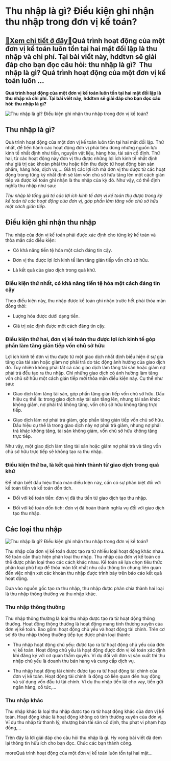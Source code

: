 Thu nhập là gì? Điều kiện ghi nhận thu nhập trong đơn vị kế toán?
=================================================================

[:gift:Xem chi tiết ở đây:gift:](https://hddtvn.com/thu-nhap-la-gi-dieu-kien-ghi-nhan-thu-nhap-trong-don-vi-ke-toan/)Quá trình hoạt động của một đơn vị kế toán luôn tồn tại hai mặt đối lập là thu nhập và chi phí. Tại bài viết này, hddtvn sẽ giải đáp cho bạn đọc câu hỏi: thu nhập là gì?  Thu nhập là gì? Quá trình hoạt động của một đơn vị kế toán luôn …
--------------------------------------------------------------------------------------------------------------------------------------------------------------------------------------------------------------------------------------------

**Quá trình hoạt động của một đơn vị kế toán luôn tồn tại hai mặt đối lập là thu nhập và chi phí. Tại bài viết này, hddtvn sẽ giải đáp cho bạn đọc câu hỏi: thu nhập là gì?**


![Thu nhập là gì? Điều kiện ghi nhận thu nhập trong đơn vị kế toán?](https://hddtvn.com/wp-content/uploads/2021/01/SN5oPiL-scaled.jpg "Thu nhập là gì? Điều kiện ghi nhận thu nhập trong đơn vị kế toán?")


Thu nhập là gì?
---------------


Quá trình hoạt động của một đơn vị kế toán luôn tồn tại hai mặt đối lập. Thứ nhất, để tiến hành các hoạt động đơn vị phải tiêu dùng những nguồn lực kinh tế nhất định như tiền, nguyên vật liệu, hàng hóa, tài sản cố định. Thứ hai, từ các hoạt động này đơn vị thu được những lợi ích kinh tế nhất định như giá trị các khoản phải thu hoặc tiền thu được từ hoạt động bán sản phẩm, hàng hóa, dịch vụ,… Giá trị các lợi ích mà đơn vị thu được từ các hoạt động trong từng kỳ nhất định sẽ làm vốn chủ sở hữu tăng lên một cách gián tiếp và được kế toán ghi nhận là thu nhập của kỳ đó. Như vậy, có thể định nghĩa thu nhập như sau:


*Thu nhập là tổng giá trị các lợi ích kinh tế đơn vị kế toán thu được trong kỳ kế toán từ các hoạt động của đơn vị, góp phần làm tăng vốn chủ sở hữu một cách gián tiếp.*


Điều kiện ghi nhận thu nhập
---------------------------


Thu nhập của đơn vị kế toán phải được xác định cho từng kỳ kế toán và thỏa mãn các điều kiện:




* Có khả năng tiền tệ hóa một cách đáng tin cậy.

* Đơn vị thu được lợi ích kinh tế làm tăng gián tiếp vốn chủ sở hữu.

* Là kết quả của giao dịch trong quá khứ.



### Điều kiện thứ nhất, có khả năng tiền tệ hóa một cách đáng tin cậy


Theo điều kiện này, thu nhập được kế toán ghi nhận trước hết phải thỏa mãn đồng thời:




* Lượng hóa được dưới dạng tiền.

* Giá trị xác định được một cách đáng tin cậy.



### Điều kiện thứ hai, đơn vị kế toán thu được lợi ích kinh tế góp phần làm tăng gián tiếp vốn chủ sở hữu


Lợi ích kinh tế đơn vị thu được từ một giao dịch nhất định biểu hiện ở sự gia tăng của tài sản hoặc giảm nợ phải trả do tác động ảnh hưởng của giao dịch đó. Tuy nhiên không phải tất cả các giao dịch làm tăng tài sản hoặc giảm nợ phải trả đều tạo ra thu nhập. Chỉ những giao dịch có ảnh hưởng làm tăng vốn chủ sở hữu một cách gián tiếp mới thỏa mãn điều kiện này. Cụ thể như sau:




* Giao dịch làm tăng tài sản, góp phần tăng gián tiếp vốn chủ sở hữu. Dấu hiệu cụ thể là: trong giao dịch này tài sản tăng lên, nhưng tài sản khác không giảm, nợ phải trả không tăng, vốn chủ sở hữu không tăng trực tiếp.

* Giao dịch làm nợ phải trả giảm, góp phần tăng gián tiếp vốn chủ sở hữu. Dấu hiệu cụ thể là trong giao dịch này nợ phải trả giảm, nhưng nợ phải trả khác không tăng, tài sản không giảm, vốn chủ sở hữu không tăng trực tiếp.



Như vậy, một giao dịch làm tăng tài sản hoặc giảm nợ phải trả và tăng vốn chủ sở hữu trực tiếp sẽ không tạo ra thu nhập.


### Điều kiện thứ ba, là kết quả hình thành từ giao dịch trong quá khứ


Để nhận biết dấu hiệu thỏa mãn điều kiện này, cần có sự phân biệt đối với kế toán tiền và kế toán dồn tích.




* Đối với kế toán tiền: đơn vị đã thu tiền từ giao dịch tạo thu nhập.

* Đối với kế toán dồn tích: đơn vị đã hoàn thành nghĩa vụ đối với giao dịch tạo thu nhập.



Các loại thu nhập
-----------------


![Thu nhập là gì? Điều kiện ghi nhận thu nhập trong đơn vị kế toán?](https://hddtvn.com/wp-content/uploads/2021/01/g6aFbsQ-scaled.jpg "Thu nhập là gì? Điều kiện ghi nhận thu nhập trong đơn vị kế toán?")


Thu nhập của đơn vị kế toán được tạo ra từ nhiều loại hoạt động khác nhau. Kế toán cần thực hiện phân loại thu nhập. Thu nhập của đơn vị kế toán có thể được phân loại theo các cách khác nhau. Kế toán sẽ lựa chọn tiêu thức phân loại phù hợp để thỏa mãn tốt nhất nhu cầu thông tin chung liên quan đến việc nhận xét các khoản thu nhập được trình bày trên báo cáo kết quả hoạt động.


Dựa vào nguồn gốc tạo ra thu nhập, thu nhập được phân chia thành hai loại là thu nhập thông thường và thu nhập khác.


### Thu nhập thông thường


Thu nhập thông thường là loại thu nhập được tạo ra từ hoạt động thông thường. Hoạt động thông thường là hoạt động mang tính thường xuyên của đơn vị kế toán. Bao gồm: hoạt động chủ yếu và hoạt động tài chính. Trên cơ sở đó thu nhập thông thường tiếp tục được phân loại thành:




* Thu nhập hoạt động chủ yếu: được tạo ra từ hoạt động chủ yếu của đơn vị kế toán. Hoạt động chủ yếu là hoạt động được đơn vị kế toán xác định khi đăng ký với cơ quan thẩm quyền. Ví dụ đối với đơn vị sản xuất thì thu nhập chủ yếu là doanh thu bán hàng và cung cấp dịch vụ.

* Thu nhập hoạt động tài chính: được tạo ra từ hoạt động tài chính của đơn vị kế toán. Hoạt động tài chính là động có liên quan đến huy động và sử dụng vốn đầu tư tài chính. Ví dụ thu nhập tiền lãi cho vay, tiền gửi ngân hàng, cổ tức,…



### Thu nhập khác


Thu nhập khác là loại thu nhập được tạo ra từ hoạt động khác của đơn vị kế toán. Hoạt động khác là hoạt động không có tính thường xuyên của đơn vị. Ví dụ thu nhập từ thanh lý, nhượng bán tài sản cố định, thu phạt vi phạm hợp đồng,…


Trên đây là lời giải đáp cho câu hỏi thu nhập là gì. Hy vọng bài viết đã đem lại thông tin hữu ích cho bạn đọc. Chúc các bạn thành công.


moreQuá trình hoạt động của một đơn vị kế toán luôn tồn tại hai mặt…

